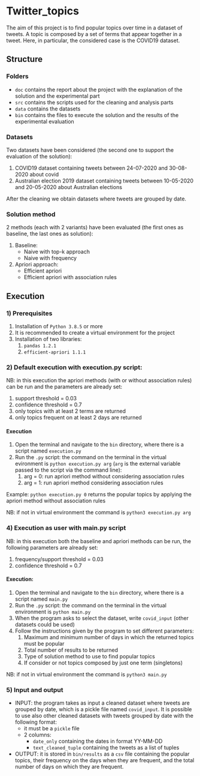 # Twitter_topics

The aim of this project is to find popular topics over time in a dataset of tweets. A topic is composed by a set of
terms that appear together in a tweet. Here, in particular, the considered case is the COVID19 dataset.

## Structure

### Folders

- `doc` contains the report about the project with the explanation of the solution and the experimental part 
- `src` contains the scripts used for the cleaning and analysis parts
- `data` contains the datasets
- `bin` contains the files to execute the solution and the results of the experimental evaluation

### Datasets

Two datasets have been considered (the second one to support the evaluation of the solution):
1) COVID19 dataset containing tweets between 24-07-2020 and 30-08-2020 about covid
2) Australian election 2019 dataset containing tweets between 10-05-2020 and 20-05-2020 about Australian elections

After the cleaning we obtain datasets where tweets are grouped by date.

### Solution method

2 methods (each with 2 variants) have been evaluated (the first ones as baseline, the last ones as solution):
1) Baseline:
   - Naive with top-k approach
   - Naive with frequency
2) Apriori approach:
   - Efficient apriori
   - Efficient apriori with association rules

## Execution

### 1) Prerequisites

1) Installation of `Python 3.8.5` or more
2) It is recommended to create a virtual environment for the project
3) Installation of two libraries:
   1) `pandas 1.2.1`
   2) `efficient-apriori 1.1.1`
  
### 2) Default execution with execution.py script:

NB: in this execution the apriori methods (with or without association rules) can be run and the parameters are already set:
1) support threshold = 0.03
2) confidence threshold = 0.7
3) only topics with at least 2 terms are returned
4) only topics frequent on at least 2 days are returned 
   
#### Execution 
1) Open the terminal and navigate to the `bin` directory, where there is a script named `execution.py`
2) Run the `.py` script: the command on the terminal in the virtual evironment is `python execution.py arg` (`arg` is the external variable passed to the script via the command line):
   1) arg = 0: run apriori method without considering association rules
   2) arg = 1: run apriori method considering association rules 

Example: `python execution.py 0` returns the popular topics by applying the apriori method without association rules

NB: if not in virtual environment the command is `python3 execution.py arg`

### 4) Execution as user with main.py script

NB: in this execution both the baseline and apriori methods can be run, the following parameters are already set:
1) frequency/support threshold = 0.03
2) confidence threshold = 0.7
   
#### Execution:
1) Open the terminal and navigate to the `bin` directory, where there is a script named `main.py`
2) Run the `.py` script: the command on the terminal in the virtual environment is `python main.py`
3) When the program asks to select the dataset, write `covid_input` (other datasets could be used)
4) Follow the instructions given by the program to set different parameters:
   1) Maximum and minimum number of days in which the returned topics must be popular
   2) Total number of results to be returned
   3) Type of solution method to use to find popular topics
   4) If consider or not topics composed by just one term (singletons)
 
 NB: if not in virtual environment the command is `python3 main.py`
    
### 5) Input and output

- INPUT: the program takes as input a cleaned dataset where tweets are grouped by date, which is a pickle file named
  `covid_input`. It is possible to use also other cleaned datasets with tweets grouped by date with the following format:
  - it must be a `pickle` file 
  - 2 columns:
      - `date_only` containing the dates in format YY-MM-DD
      - `text_cleaned_tuple` containing the tweets as a list of tuples
- OUTPUT: it is stored in `bin/results` as a `csv` file containing the popular topics, their frequency on the days when they are frequent, and the total number of days on which they are frequent.
